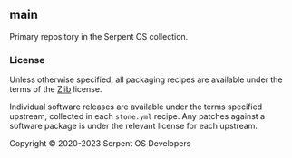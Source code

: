 ## main

Primary repository in the Serpent OS collection.

### License

Unless otherwise specified, all packaging recipes are available under
the terms of the [Zlib](https://spdx.org/licenses/Zlib.html) license.

Individual software releases are available under the terms specified
upstream, collected in each `stone.yml` recipe. Any patches against
a software package is under the relevant license for each upstream.

Copyright © 2020-2023 Serpent OS Developers